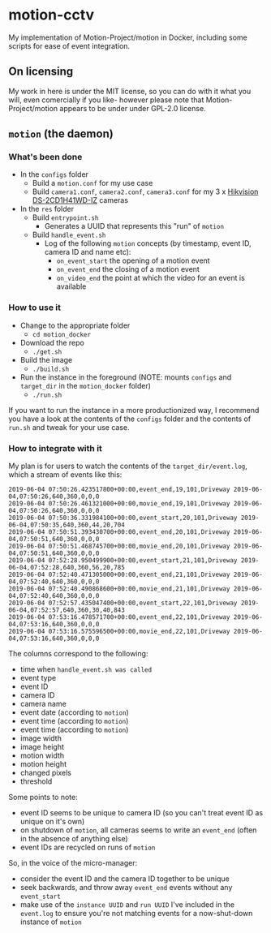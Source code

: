 # motion-cctv
My implementation of Motion-Project/motion in Docker, including some scripts for ease of event integration.

## On licensing

My work in here is under the MIT license, so you can do with it what you will, even comercially if you like- however please note that Motion-Project/motion appears to be under under GPL-2.0 license.

## `motion` (the daemon)

### What's been done

- In the `configs` folder
    - Build a `motion.conf` for my use case
    - Build `camera1.conf`, `camera2.conf`, `camera3.conf` for my 3 x [Hikvision DS-2CD1H41WD-IZ](https://www.hikvision.com/au-en/Products/Network-Camera/Pro-Series(EasyIP)/EasyIP-3.0-Series/4MP/DS-2CD1H41WD-IZ) cameras
- In the `res` folder
    - Build `entrypoint.sh`
        - Generates a UUID that represents this "run" of `motion`
    - Build `handle_event.sh`
        - Log of the following `motion` concepts (by timestamp, event ID, camera ID and name etc):
            - `on_event_start` the opening of a motion event
            - `on_event_end` the closing of a motion event
            - `on_video_end` the point at which the video for an event is available 

### How to use it

- Change to the appropriate folder
    - `cd motion_docker`
- Download the repo
    - `./get.sh`
- Build the image
    - `./build.sh`
- Run the instance in the foreground (NOTE: mounts `configs` and `target_dir` in the `motion_docker` folder)
    - `./run.sh`

If you want to run the instance in a more productionized way, I recommend you have a look at the contents of the `configs` folder and the contents of `run.sh` and tweak for your use case.

### How to integrate with it

My plan is for users to watch the contents of the `target_dir/event.log`, which a stream of events like this:

    2019-06-04 07:50:26.423517800+00:00,event_end,19,101,Driveway 2019-06-04,07:50:26,640,360,0,0,0
    2019-06-04 07:50:26.461321000+00:00,movie_end,19,101,Driveway 2019-06-04,07:50:26,640,360,0,0,0
    2019-06-04 07:50:36.331984100+00:00,event_start,20,101,Driveway 2019-06-04,07:50:35,640,360,44,20,704
    2019-06-04 07:50:51.393430700+00:00,event_end,20,101,Driveway 2019-06-04,07:50:51,640,360,0,0,0
    2019-06-04 07:50:51.468745700+00:00,movie_end,20,101,Driveway 2019-06-04,07:50:51,640,360,0,0,0
    2019-06-04 07:52:28.950499900+00:00,event_start,21,101,Driveway 2019-06-04,07:52:28,640,360,56,20,785
    2019-06-04 07:52:40.471305000+00:00,event_end,21,101,Driveway 2019-06-04,07:52:40,640,360,0,0,0
    2019-06-04 07:52:40.490868600+00:00,movie_end,21,101,Driveway 2019-06-04,07:52:40,640,360,0,0,0
    2019-06-04 07:52:57.435047400+00:00,event_start,22,101,Driveway 2019-06-04,07:52:57,640,360,30,40,843
    2019-06-04 07:53:16.478571700+00:00,event_end,22,101,Driveway 2019-06-04,07:53:16,640,360,0,0,0
    2019-06-04 07:53:16.575596500+00:00,movie_end,22,101,Driveway 2019-06-04,07:53:16,640,360,0,0,0

The columns correspond to the following:

- time when `handle_event.sh was called`
- event type
- event ID
- camera ID
- camera name
- event date (according to `motion`)
- event time (according to `motion`)
- event time (according to `motion`)
- image width
- image height
- motion width
- motion height
- changed pixels
- threshold

Some points to note:

- event ID seems to be unique to camera ID (so you can't treat event ID as unique on it's own)
- on shutdown of `motion`, all cameras seems to write an `event_end` (often in the absence of anything else)
- event IDs are recycled on runs of `motion`

So, in the voice of the micro-manager:

- consider the event ID and the camera ID together to be unique
- seek backwards, and throw away `event_end` events without any `event_start`
- make use of the `instance UUID` and `run UUID` I've included in the `event.log` to ensure you're not matching events for a now-shut-down instance of `motion`
